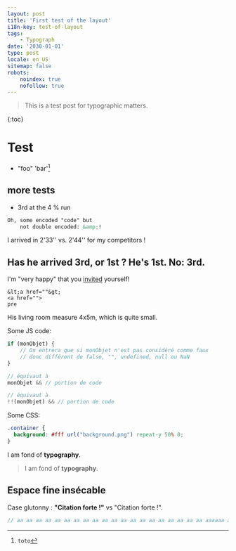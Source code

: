 ```yaml
---
layout: post
title: 'First test of the layout'
i18n-key: test-of-layout
tags:
    - Typograph
date: '2030-01-01'
type: post
locale: en_US
sitemap: false
robots:
    noindex: true
    nofollow: true
---
```


> This is a test post for typographic matters.

<!-- more -->

{:toc}

# Test

* "foo" 'bar'[^1]

[^1]: `toto`

## more tests

* 3rd at the 4 % run

```html
Oh, some encoded "code" but
	not double encoded: &amp;!
```

I arrived in 2'33'' vs. 2'44'' for my competitors !

## Has he arrived 3rd, or 1st ? He's 1st. No: 3rd.

I'm "very happy" that you <a href="https://www.google.fr">invited</a> yourself!

```
&lt;a href=""&gt;
<a href="">
pre
```

His living room measure 4x5m, which is quite small.

Some JS code:

```js
if (monObjet) {
    // On entrera que si monObjet n'est pas considéré comme faux
    // donc différent de false, "", undefined, null ou NaN
}

// équivaut à
monObjet && // portion de code

// équivaut à
!!(monObjet) && // portion de code
```

Some CSS:

```css
.container {
  background: #fff url("background.png") repeat-y 50% 0;
}
```

I am fond of **typography**.

> I am fond of **typography**.

## Espace fine insécable

Case glutonny : **"Citation forte !"** vs "Citation forte !".

```js
// aa aa aa aa aa aa aa aa aa aa aa aa aa aa aa aa aa aa aa aa aaaaaa a
```
